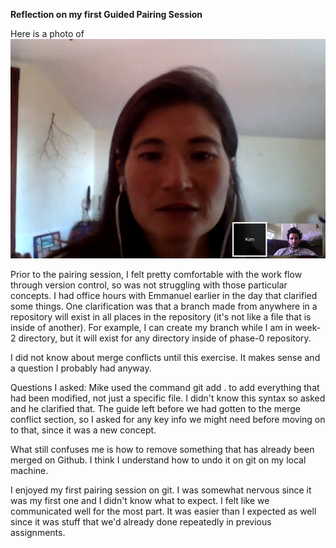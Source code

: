 **Reflection on my first Guided Pairing Session**

Here is a photo of ![my pairing partner Mike and I](https://raw.githubusercontent.com/kimallen/phase-0-gps-1/master/mikeandkim/mikeandkim.png)

Prior to the pairing session, I felt pretty comfortable with the work flow through version control, so was not struggling with those particular concepts.  I had office hours with Emmanuel earlier in the day that clarified some things.  One clarification was that a branch made from anywhere in a repository will exist in all places in the repository (it's not like a file that is inside of another).  For example, I can create my branch while I am in week-2 directory, but it will exist for any directory inside of phase-0 repository.

I did not know about merge conflicts until this exercise.  It makes sense and a question I probably had anyway.

Questions I asked: Mike used the command git add . to add everything that had been modified, not just a specific file.  I didn't know this syntax so asked and he clarified that.  The guide left before we had gotten to the merge conflict section, so I asked for any key info we might need before moving on to that, since it was a new concept.

What still confuses me is how to remove something that has already been merged on Github.  I think I understand how to undo it on git on my local machine.

I enjoyed my first pairing session on git.  I was somewhat nervous since it was my first one and I didn't know what to expect.  I felt like we communicated well for the most part.  It was easier than I expected as well since it was stuff that we'd already done repeatedly in previous assignments.